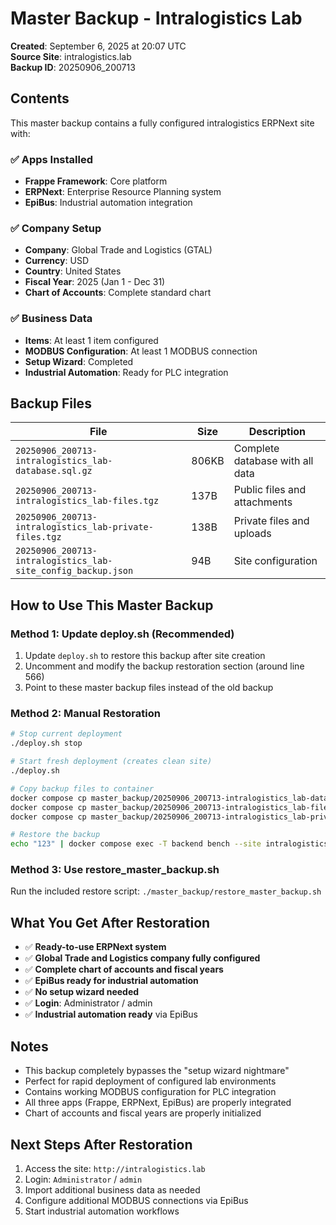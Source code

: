 # Master Backup - Intralogistics Lab

**Created**: September 6, 2025 at 20:07 UTC  
**Source Site**: intralogistics.lab  
**Backup ID**: 20250906_200713

## Contents

This master backup contains a fully configured intralogistics ERPNext site with:

### ✅ **Apps Installed**
- **Frappe Framework**: Core platform
- **ERPNext**: Enterprise Resource Planning system
- **EpiBus**: Industrial automation integration

### ✅ **Company Setup**
- **Company**: Global Trade and Logistics (GTAL)
- **Currency**: USD
- **Country**: United States
- **Fiscal Year**: 2025 (Jan 1 - Dec 31)
- **Chart of Accounts**: Complete standard chart

### ✅ **Business Data**
- **Items**: At least 1 item configured
- **MODBUS Configuration**: At least 1 MODBUS connection
- **Setup Wizard**: Completed
- **Industrial Automation**: Ready for PLC integration

## Backup Files

| File | Size | Description |
|------|------|-------------|
| `20250906_200713-intralogistics_lab-database.sql.gz` | 806KB | Complete database with all data |
| `20250906_200713-intralogistics_lab-files.tgz` | 137B | Public files and attachments |
| `20250906_200713-intralogistics_lab-private-files.tgz` | 138B | Private files and uploads |
| `20250906_200713-intralogistics_lab-site_config_backup.json` | 94B | Site configuration |

## How to Use This Master Backup

### Method 1: Update deploy.sh (Recommended)
1. Update `deploy.sh` to restore this backup after site creation
2. Uncomment and modify the backup restoration section (around line 566)
3. Point to these master backup files instead of the old backup

### Method 2: Manual Restoration
```bash
# Stop current deployment
./deploy.sh stop

# Start fresh deployment (creates clean site)
./deploy.sh

# Copy backup files to container
docker compose cp master_backup/20250906_200713-intralogistics_lab-database.sql.gz backend:/tmp/
docker compose cp master_backup/20250906_200713-intralogistics_lab-files.tgz backend:/tmp/
docker compose cp master_backup/20250906_200713-intralogistics_lab-private-files.tgz backend:/tmp/

# Restore the backup
echo "123" | docker compose exec -T backend bench --site intralogistics.lab restore /tmp/20250906_200713-intralogistics_lab-database.sql.gz --with-public-files /tmp/20250906_200713-intralogistics_lab-files.tgz --with-private-files /tmp/20250906_200713-intralogistics_lab-private-files.tgz --force
```

### Method 3: Use restore_master_backup.sh
Run the included restore script: `./master_backup/restore_master_backup.sh`

## What You Get After Restoration

- ✅ **Ready-to-use ERPNext system**
- ✅ **Global Trade and Logistics company fully configured**
- ✅ **Complete chart of accounts and fiscal years**
- ✅ **EpiBus ready for industrial automation**
- ✅ **No setup wizard needed**
- ✅ **Login**: Administrator / admin
- ✅ **Industrial automation ready** via EpiBus

## Notes

- This backup completely bypasses the "setup wizard nightmare"
- Perfect for rapid deployment of configured lab environments
- Contains working MODBUS configuration for PLC integration
- All three apps (Frappe, ERPNext, EpiBus) are properly integrated
- Chart of accounts and fiscal years are properly initialized

## Next Steps After Restoration

1. Access the site: `http://intralogistics.lab`
2. Login: `Administrator` / `admin`
3. Import additional business data as needed
4. Configure additional MODBUS connections via EpiBus
5. Start industrial automation workflows